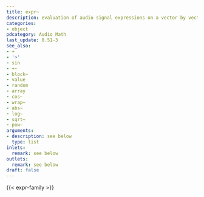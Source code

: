 ```yaml
---
title: expr~
description: evaluation of audio signal expressions on a vector by vector basis
categories:
- object
pdcategory: Audio Math
last_update: 0.51-3
see_also:
- +
- '>'
- sin
- +~
- block~
- value
- random
- array
- cos~
- wrap~
- abs~
- log~
- sqrt~
- pow~
arguments:
- description: see below
  type: list
inlets:
  remark: see below
outlets:
  remark: see below
draft: false
---
```

{{< expr-family >}}
